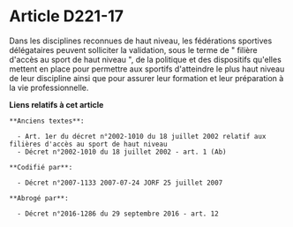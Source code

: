 # Article D221-17

Dans les disciplines reconnues de haut niveau, les fédérations sportives délégataires peuvent solliciter la validation, sous
le terme de " filière d'accès au sport de haut niveau ", de la politique et des dispositifs qu'elles mettent en place pour
permettre aux sportifs d'atteindre le plus haut niveau de leur discipline ainsi que pour assurer leur formation et leur
préparation à la vie professionnelle.

**Liens relatifs à cet article**

	**Anciens textes**:

	  - Art. 1er du décret n°2002-1010 du 18 juillet 2002 relatif aux filières d'accès au sport de haut niveau
	  - Décret n°2002-1010 du 18 juillet 2002 - art. 1 (Ab)

	**Codifié par**:

	  - Décret n°2007-1133 2007-07-24 JORF 25 juillet 2007

	**Abrogé par**:

	  - Décret n°2016-1286 du 29 septembre 2016 - art. 12
